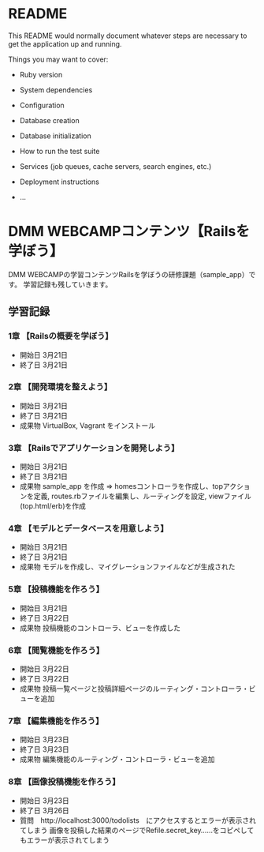 # README

This README would normally document whatever steps are necessary to get the
application up and running.

Things you may want to cover:

* Ruby version

* System dependencies

* Configuration

* Database creation

* Database initialization

* How to run the test suite

* Services (job queues, cache servers, search engines, etc.)

* Deployment instructions

* ...

# DMM WEBCAMPコンテンツ【Railsを学ぼう】
DMM WEBCAMPの学習コンテンツRailsを学ぼうの研修課題（sample_app）です。
学習記録も残していきます。

## 学習記録
### 1章 【Railsの概要を学ぼう】
- 開始日 3月21日
- 終了日 3月21日

### 2章 【開発環境を整えよう】
- 開始日 3月21日
- 終了日 3月21日
- 成果物 VirtualBox, Vagrant をインストール

### 3章 【Railsでアプリケーションを開発しよう】
- 開始日 3月21日
- 終了日 3月21日
- 成果物 sample_app を作成
⇒ homesコントローラを作成し、topアクションを定義, routes.rbファイルを編集し、ルーティングを設定, viewファイル(top.html/erb)を作成

### 4章 【モデルとデータベースを用意しよう】
- 開始日 3月21日
- 終了日 3月21日
- 成果物 モデルを作成し、マイグレーションファイルなどが生成された

### 5章 【投稿機能を作ろう】
- 開始日 3月21日
- 終了日 3月22日
- 成果物 投稿機能のコントローラ、ビューを作成した

### 6章 【閲覧機能を作ろう】
- 開始日 3月22日
- 終了日 3月22日
- 成果物 投稿一覧ページと投稿詳細ページのルーティング・コントローラ・ビューを追加

### 7章 【編集機能を作ろう】
- 開始日 3月23日
- 終了日 3月23日
- 成果物 編集機能のルーティング・コントローラ・ビューを追加

### 8章 【画像投稿機能を作ろう】
- 開始日 3月23日
- 終了日 3月26日
- 質問　http://localhost:3000/todolists　にアクセスするとエラーが表示されてしまう
画像を投稿した結果のページでRefile.secret_key……をコピペしてもエラーが表示されてしまう

